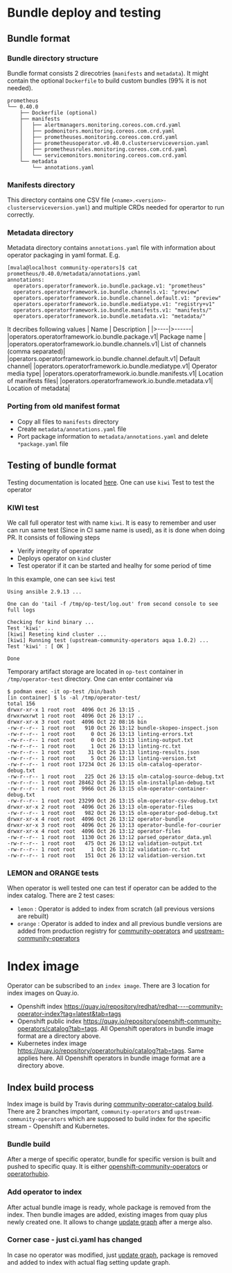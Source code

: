 # Bundle deploy and testing

## Bundle format
### Bundle directory structure

Bundle format consists 2 direcotries (`manifests` and `metadata`). It might contain the optional `Dockerfile` to build custom bundles (99% it is not needed).
```
prometheus
└── 0.40.0
    ├── Dockerfile (optional)
    ├── manifests
    │   ├── alertmanagers.monitoring.coreos.com.crd.yaml
    │   ├── podmonitors.monitoring.coreos.com.crd.yaml
    │   ├── prometheuses.monitoring.coreos.com.crd.yaml
    │   ├── prometheusoperator.v0.40.0.clusterserviceversion.yaml
    │   ├── prometheusrules.monitoring.coreos.com.crd.yaml
    │   └── servicemonitors.monitoring.coreos.com.crd.yaml
    └── metadata
        └── annotations.yaml
```

### Manifests directory

This directory contains one CSV file (`<name>.<version>-clusterserviceversion.yaml`) and multiple CRDs needed for operartor to run correctly.

### Metadata directory

Metadata directory contains `annotations.yaml` file with information about operator packaging in yaml format. E.g.
```
[mvala@localhost community-operators]$ cat prometheus/0.40.0/metadata/annotations.yaml
annotations:
  operators.operatorframework.io.bundle.package.v1: "prometheus"
  operators.operatorframework.io.bundle.channels.v1: "preview"
  operators.operatorframework.io.bundle.channel.default.v1: "preview"
  operators.operatorframework.io.bundle.mediatype.v1: "registry+v1"
  operators.operatorframework.io.bundle.manifests.v1: "manifests/"
  operators.operatorframework.io.bundle.metadata.v1: "metadata/"
```
It decribes following values
| Name | Description |
|>----|>------|
|operators.operatorframework.io.bundle.package.v1| Package name |
|operators.operatorframework.io.bundle.channels.v1| List of channels (comma separated)|
|operators.operatorframework.io.bundle.channel.default.v1| Default channel|
|operators.operatorframework.io.bundle.mediatype.v1| Operator media type|
|operators.operatorframework.io.bundle.manifests.v1| Location of manifests files|
|operators.operatorframework.io.bundle.metadata.v1| Location of metadata|

### Porting from old manifest format

- Copy all files to `manifests` directory
- Create `metadata/annotations.yaml` file
- Port package information to  `metadata/annotations.yaml` and delete `*package.yaml` file

## Testing of bundle format

Testing documentation is located [here](https://github.com/redhat-operator-ecosystem/operator-test-playbooks/tree/upstream-community/doc/upstream/users). One can use `kiwi` Test to test the operator

### KIWI test
We call full operator test with name `kiwi`. It is easy to remember and user can run same test (Since in CI same name is used), as it is done when doing PR. It consists of following steps

- Verify integrity of operator
- Deploys operator on `kind` cluster
- Test operator if it can be started and healhy for some period of time

In this example, one can see `kiwi` test
```
Using ansible 2.9.13 ...

One can do 'tail -f /tmp/op-test/log.out' from second console to see full logs

Checking for kind binary ...
Test 'kiwi' ...
[kiwi] Reseting kind cluster ...
[kiwi] Running test (upstream-community-operators aqua 1.0.2) ...
Test 'kiwi' : [ OK ]

Done
```

Temporary artifact storage are located in `op-test` container in `/tmp/operator-test` directory. One can enter container via


```
$ podman exec -it op-test /bin/bash
[in container] $ ls -al /tmp/operator-test/
total 156
drwxr-xr-x 1 root root  4096 Oct 26 13:15 .
drwxrwxrwt 1 root root  4096 Oct 26 13:17 ..
drwxr-xr-x 3 root root  4096 Oct 22 08:16 bin
-rw-r--r-- 1 root root   910 Oct 26 13:12 bundle-skopeo-inspect.json
-rw-r--r-- 1 root root     0 Oct 26 13:13 linting-errors.txt
-rw-r--r-- 1 root root     0 Oct 26 13:13 linting-output.txt
-rw-r--r-- 1 root root     1 Oct 26 13:13 linting-rc.txt
-rw-r--r-- 1 root root    31 Oct 26 13:13 linting-results.json
-rw-r--r-- 1 root root     5 Oct 26 13:13 linting-version.txt
-rw-r--r-- 1 root root 17234 Oct 26 13:15 olm-catalog-operator-debug.txt
-rw-r--r-- 1 root root   225 Oct 26 13:15 olm-catalog-source-debug.txt
-rw-r--r-- 1 root root 28462 Oct 26 13:15 olm-installplan-debug.txt
-rw-r--r-- 1 root root  9966 Oct 26 13:15 olm-operator-container-debug.txt
-rw-r--r-- 1 root root 23299 Oct 26 13:15 olm-operator-csv-debug.txt
drwxr-xr-x 2 root root  4096 Oct 26 13:13 olm-operator-files
-rw-r--r-- 1 root root   982 Oct 26 13:15 olm-operator-pod-debug.txt
drwxr-xr-x 4 root root  4096 Oct 26 13:12 operator-bundle
drwxr-xr-x 3 root root  4096 Oct 26 13:13 operator-bundle-for-courier
drwxr-xr-x 4 root root  4096 Oct 26 13:12 operator-files
-rw-r--r-- 1 root root  1130 Oct 26 13:12 parsed_operator_data.yml
-rw-r--r-- 1 root root   475 Oct 26 13:12 validation-output.txt
-rw-r--r-- 1 root root     1 Oct 26 13:12 validation-rc.txt
-rw-r--r-- 1 root root   151 Oct 26 13:12 validation-version.txt
```

### LEMON and ORANGE tests

When operator is well tested one can test if operator can be added to the index catalog. There are 2 test cases:

- `lemon`  : Operator is added to index from scratch (all previous versions are rebuilt)
- `orange` : Operator is added to index and all previous bundle versions are added from production registry for [community-operators](https://quay.io/organization/openshift-community-operators) and [upstream-community-operators](https://quay.io/organization/operatorhubio)

# Index image

Operator can be subscribed to an `index image`. There are 3 location for index images on Quay.io.
* Openshift index https://quay.io/repository/redhat/redhat----community-operator-index?tag=latest&tab=tags
* Openshift public index https://quay.io/repository/openshift-community-operators/catalog?tab=tags. All Openshift operators in bundle image format are a directory above.
* Kubernetes index image https://quay.io/repository/operatorhubio/catalog?tab=tags. Same applies here. All Openshift operators in bundle image format are a directory above.

## Index build process
Index image is build by Travis during [community-operator-catalog build](https://travis-ci.com/github/operator-framework/community-operator-catalog/builds).
There are 2 branches important, `community-operators` and `upstream-community-operators` which are supposed to build index for the specific stream - Openshift and Kubernetes.

### Bundle build
After a merge of specific operator, bundle for specific version is built and pushed to specific quay. It is either [openshift-community-operators]( https://quay.io/repository/openshift-community-operators) or [operatorhubio](https://quay.io/repository/operatorhubio).

### Add operator to index
After actual bundle image is ready, whole package is removed from the index.
Then bundle images are added, existing images from quay plus newly created one. It allows to change [update graph](https://github.com/operator-framework/community-operators/blob/master/docs/operator-versioning.md) after a merge also.

### Corner case - just ci.yaml has changed
In case no operator was modified, just [update graph](https://github.com/operator-framework/community-operators/blob/master/docs/operator-versioning.md), package is removed and added to index with actual flag setting update graph.